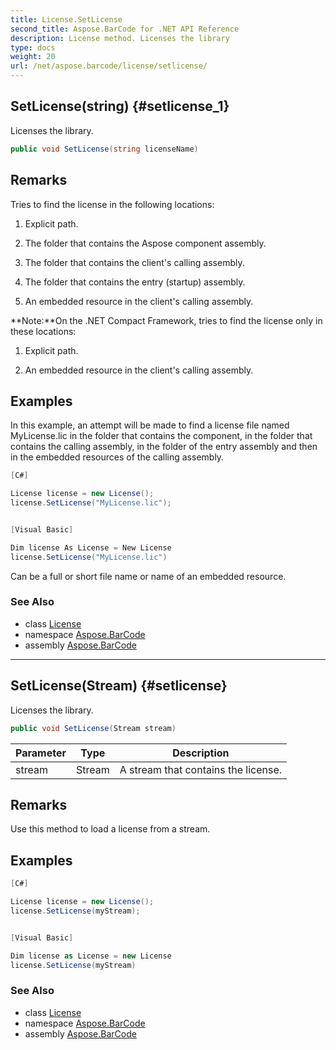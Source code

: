 ```yaml
---
title: License.SetLicense
second_title: Aspose.BarCode for .NET API Reference
description: License method. Licenses the library
type: docs
weight: 20
url: /net/aspose.barcode/license/setlicense/
---
```

## SetLicense(string) {#setlicense_1}

Licenses the library.

```csharp
public void SetLicense(string licenseName)
```

## Remarks

Tries to find the license in the following locations:

1. Explicit path.

2. The folder that contains the Aspose component assembly.

3. The folder that contains the client's calling assembly.

4. The folder that contains the entry (startup) assembly.

5. An embedded resource in the client's calling assembly.

**Note:**On the .NET Compact Framework, tries to find the license only in these locations:

1. Explicit path.

2. An embedded resource in the client's calling assembly.

## Examples

In this example, an attempt will be made to find a license file named MyLicense.lic in the folder that contains the component, in the folder that contains the calling assembly, in the folder of the entry assembly and then in the embedded resources of the calling assembly.

```csharp
[C#]

License license = new License();
license.SetLicense("MyLicense.lic");


[Visual Basic]

Dim license As License = New License
license.SetLicense("MyLicense.lic")
```

Can be a full or short file name or name of an embedded resource.

### See Also

* class [License](../)
* namespace [Aspose.BarCode](../../../aspose.barcode/)
* assembly [Aspose.BarCode](../../../)

---

## SetLicense(Stream) {#setlicense}

Licenses the library.

```csharp
public void SetLicense(Stream stream)
```

| Parameter | Type | Description |
| --- | --- | --- |
| stream | Stream | A stream that contains the license. |

## Remarks

Use this method to load a license from a stream.

## Examples

```csharp
[C#]

License license = new License();
license.SetLicense(myStream);


[Visual Basic]

Dim license as License = new License
license.SetLicense(myStream)
```

### See Also

* class [License](../)
* namespace [Aspose.BarCode](../../../aspose.barcode/)
* assembly [Aspose.BarCode](../../../)


